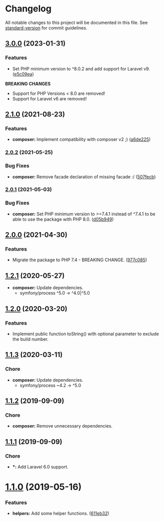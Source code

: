# Changelog

All notable changes to this project will be documented in this file. See [standard-version](https://github.com/conventional-changelog/standard-version) for commit guidelines.

## [3.0.0](https://github.com/christian-graf/laravel-application-version/compare/v2.1.0...v3.0.0) (2023-01-31)

### Features

* Set PHP minimum version to ^8.0.2 and add support for Laravel v9. ([e5c09ea](https://github.com/christian-graf/laravel-application-version/commit/e5c09ea5f9590d9ff78bb8d9269a8bf702c8708e))

**BREAKING CHANGES**

* Support for PHP Versions < 8.0 are removed!
* Support for Laravel v6 are removed!

## [2.1.0](https://github.com/christian-graf/laravel-application-version/compare/v2.0.2...v2.1.0) (2021-08-23)

### Features

* **composer:** Implement compatibility with composer v2 ;) ([a6de225](https://github.com/christian-graf/laravel-application-version/commit/a6de2256a1f409777490d7c56e9b7d805c5bdcc3))

### [2.0.2](https://github.com/christian-graf/laravel-application-version/compare/v2.0.1...v2.0.2) (2021-05-25)

### Bug Fixes

* **composer:** Remove facade declaration of missing facade :/ ([507fecb](https://github.com/christian-graf/laravel-application-version/commit/507fecbf9bbd10cf23edaa0ef2c4a6f26fa37917))

### [2.0.1](https://github.com/christian-graf/laravel-application-version/compare/v2.0.0...v2.0.1) (2021-05-03)

### Bug Fixes

* **composer:** Set PHP minimum version to >=7.4.1 instead of ^7.4.1 to be able to use the package with PHP 8.0. ([d05b949](https://github.com/christian-graf/laravel-application-version/commit/d05b949a6c6110fcacc3b16345bf9f25bf8db5c6))

## [2.0.0](https://github.com/christian-graf/laravel-application-version/compare/v1.2.1...v2.0.0) (2021-04-30)

### Features

* Migrate the package to PHP 7.4 - BREAKING CHANGE. ([977c085](https://github.com/christian-graf/laravel-application-version/commit/977c085c428ae320c7738ff375747bad7bd73b98))

## [1.2.1](https://github.com/christian-graf/laravel-application-version/compare/v1.2.0...v1.2.1) (2020-05-27)

* **composer:** Update dependencies.
    * symfony/process ^5.0 -> ^4.0|^5.0

## [1.2.0](https://github.com/christian-graf/laravel-application-version/compare/v1.1.3...v1.2.0) (2020-03-20)

### Features

* Implement public function toString() with optional parameter to exclude the build number.


## [1.1.3](https://github.com/christian-graf/laravel-application-version/compare/v1.1.2...v1.1.3) (2020-03-11)

### Chore

* **composer:** Update dependencies.
    * symfony/process ~4.2 -> ^5.0

## [1.1.2](https://github.com/christian-graf/laravel-application-version/compare/v1.1.1...v1.1.2) (2019-09-09)

### Chore

* **composer:** Remove unnecessary dependencies.

## [1.1.1](https://github.com/christian-graf/laravel-application-version/compare/v1.1.0...v1.1.1) (2019-09-09)

### Chore

* **\*:** Add Laravel 6.0 support.


# [1.1.0](https://github.com/christian-graf/laravel-application-version/compare/v1.0.0...v1.1.0) (2019-05-16)


### Features

* **helpers:** Add some helper functions. ([611eb32](https://github.com/christian-graf/laravel-application-version/commit/611eb32))
